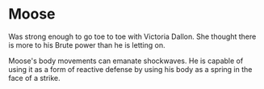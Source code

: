 # Moose
Was strong enough to go toe to toe with Victoria Dallon. She thought there is more to his Brute power than he is letting on.

Moose's body movements can emanate shockwaves. He is capable of using it as a form of  reactive defense by using his body as a spring in the face of a strike.
